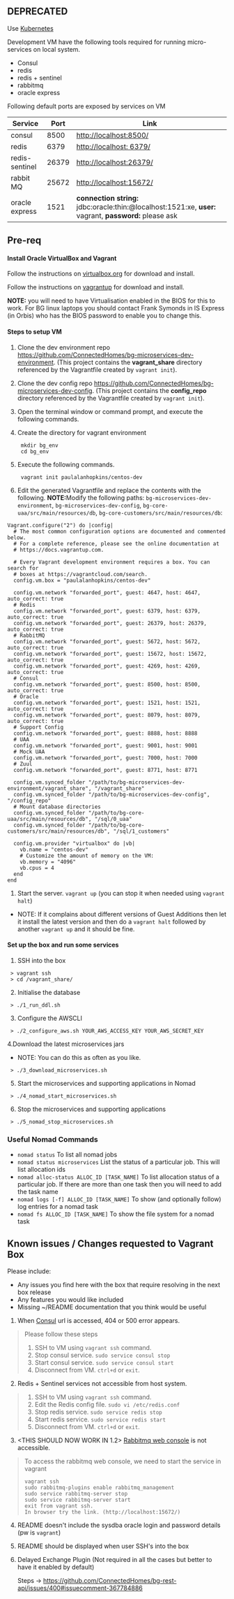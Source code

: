 ## DEPRECATED
Use [Kubernetes](https://github.com/ConnectedHomes/bg-rest-api/wiki/Development-setup-with-Kubernetes)

Development VM have the following tools required for running micro-services on local system.

* Consul
* redis 
* redis + sentinel
* rabbitmq
* oracle express

Following default ports are exposed by services on VM

 Service | Port | Link 
---|---|---
consul | 8500 | [http://localhost:8500/](http://localhost:8500/)
redis | 6379 | [http://localhost: 6379/](http://localhost:6379/)
redis-sentinel|26379 | [http://localhost:26379/](http://localhost:26379/)
rabbit MQ | 25672 | [http://localhost:15672/](http://localhost:15672/)
oracle express | 1521 | **connection string:** jdbc:oracle:thin:@localhost:1521:xe,  **user:** vagrant, **password:** please ask




## Pre-req
#### Install Oracle VirtualBox and Vagrant

Follow the instructions on [virtualbox.org](https://www.virtualbox.org/wiki/Downloads) for download and install.


Follow the instructions on [vagrantup](https://www.vagrantup.com/docs/installation/) for download and install.
	
<strong>NOTE:</strong> you will need to have Virtualisation enabled in the BIOS for this to work. For BG linux laptops you should contact Frank Symonds in IS Express (in Orbis) who has the BIOS password to enable you to change this.

#### Steps to setup VM
1. Clone the dev environment repo https://github.com/ConnectedHomes/bg-microservices-dev-environment.  (This project contains the __vagrant_share__ directory referenced by the Vagrantfile created by `vagrant init`).
1. Clone the dev config repo https://github.com/ConnectedHomes/bg-microservices-dev-config.  (This project contains the __config_repo__ directory referenced by the Vagrantfile created by `vagrant init`).
1. Open the terminal window or command prompt, and execute the following commands.
1. Create the directory for vagrant environment

		mkdir bg_env
		cd bg_env
		
1. Execute the following commands.

		vagrant init paulalanhopkins/centos-dev
1. Edit the generated Vagrantfile and replace the contents with the following. <strong>NOTE:</strong>Modify the following paths: `bg-microservices-dev-environment`, `bg-microservices-dev-config`, `bg-core-uaa/src/main/resources/db`, `bg-core-customers/src/main/resources/db`:
```
Vagrant.configure("2") do |config|
  # The most common configuration options are documented and commented below.
  # For a complete reference, please see the online documentation at
  # https://docs.vagrantup.com.

  # Every Vagrant development environment requires a box. You can search for
  # boxes at https://vagrantcloud.com/search.
  config.vm.box = "paulalanhopkins/centos-dev"

  config.vm.network "forwarded_port", guest: 4647, host: 4647, auto_correct: true
  # Redis
  config.vm.network "forwarded_port", guest: 6379, host: 6379, auto_correct: true
  config.vm.network "forwarded_port", guest: 26379, host: 26379, auto_correct: true
  # RabbitMQ
  config.vm.network "forwarded_port", guest: 5672, host: 5672, auto_correct: true
  config.vm.network "forwarded_port", guest: 15672, host: 15672, auto_correct: true
  config.vm.network "forwarded_port", guest: 4269, host: 4269, auto_correct: true
  # Consul
  config.vm.network "forwarded_port", guest: 8500, host: 8500, auto_correct: true
  # Oracle
  config.vm.network "forwarded_port", guest: 1521, host: 1521, auto_correct: true
  config.vm.network "forwarded_port", guest: 8079, host: 8079, auto_correct: true
  # Support Config
  config.vm.network "forwarded_port", guest: 8888, host: 8888
  # UAA
  config.vm.network "forwarded_port", guest: 9001, host: 9001
  # Mock UAA
  config.vm.network "forwarded_port", guest: 7000, host: 7000
  # Zuul
  config.vm.network "forwarded_port", guest: 8771, host: 8771

  config.vm.synced_folder "/path/to/bg-microservices-dev-environment/vagrant_share", "/vagrant_share"
  config.vm.synced_folder "/path/to/bg-microservices-dev-config", "/config_repo"
  # Mount database directories
  config.vm.synced_folder "/path/to/bg-core-uaa/src/main/resources/db", "/sql/0_uaa"
  config.vm.synced_folder "/path/to/bg-core-customers/src/main/resources/db", "/sql/1_customers"

  config.vm.provider "virtualbox" do |vb|
    vb.name = "centos-dev"
    # Customize the amount of memory on the VM:
    vb.memory = "4096"
    vb.cpus = 4
  end
end
```
1. Start the server. `vagrant up` (you can stop it when needed using `vagrant halt`)
 * NOTE: If it complains about different versions of Guest Additions then let it install the latest version and then do a `vagrant halt` followed by another `vagrant up` and it should be fine.

#### Set up the box and run some services
1. SSH into the box
``` 
 > vagrant ssh
 > cd /vagrant_share/
```
2. Initialise the database
``` 
 > ./1_run_ddl.sh
```
3. Configure the AWSCLI
```
 > ./2_configure_aws.sh YOUR_AWS_ACCESS_KEY YOUR_AWS_SECRET_KEY
```
4.Download the latest microservices jars
 * NOTE: You can do this as often as you like. 
```
 > ./3_download_microservices.sh
```
5. Start the microservices and supporting applications in Nomad
```
 > ./4_nomad_start_microservices.sh
```
6. Stop the microservices and supporting applications
```
 > ./5_nomad_stop_microservices.sh
```
### Useful Nomad Commands
 * `nomad status` To list all nomad jobs
 * `nomad status microservices` List the status of a particular job. This will list allocation ids
 * `nomad alloc-status ALLOC_ID [TASK_NAME]` To list allocation status of a particular job. If there are more than one task then you will need to add the task name
 * `nomad logs [-f] ALLOC_ID [TASK_NAME]` To show (and optionally follow) log entries for a nomad task
 * `nomad fs ALLOC_ID [TASK_NAME]` To show the file system for a nomad task

## Known issues  / Changes requested to Vagrant Box
Please include:
* Any issues you find here with the box that require resolving in the next box release
* Any features you would like included
* Missing ~/README documentation that you think would be useful

1. When [Consul](http://localhost:8500/) url is accessed, 404 or 500 error appears.

> Please follow these steps
> 
> 1. SSH to VM using `vagrant ssh` command.
> 2. Stop consul service. `sudo service consul stop`
> 3. Start consul service. `sudo service consul start`
> 4. Disconnect from VM. `ctrl+d` or `exit`.

2. Redis + Sentinel services not accessible from host system.

> 1. SSH to VM using `vagrant ssh` command.
> 2. Edit the Redis config file. `sudo vi /etc/redis.conf`
> 3. Stop redis service. `sudo service redis stop`
> 4. Start redis service. `sudo service redis start`
> 5. Disconnect from VM. `ctrl+d` or `exit`.

3. <THIS SHOULD NOW WORK IN 1.2> [Rabbitmq web console](http://localhost:15672/) is not accessible.

> To access the rabbitmq web console, we need to start the service in vagrant
>  ```
>  vagrant ssh
>  sudo rabbitmq-plugins enable rabbitmq_management
>  sudo service rabbitmq-server stop
>  sudo service rabbitmq-server start
>  exit from vagrant ssh.
>  In browser try the link. (http://localhost:15672/)
> ```
  
4. README doesn't include the sysdba oracle login and password details (pw is `vagrant`)

5. README should be displayed when user SSH's into the box

6. Delayed Exchange Plugin (Not required in all the cases but better to have it enabled by default)

   Steps -> https://github.com/ConnectedHomes/bg-rest-api/issues/400#issuecomment-367784886

